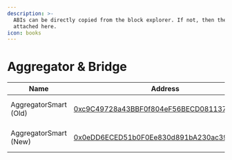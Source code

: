 ```yaml
---
description: >-
  ABIs can be directly copied from the block explorer. If not, then they are
  attached here.
icon: books
---
```


# Aggregator & Bridge

<table data-full-width="false"><thead><tr><th>Name</th><th>Address</th><th>Owner</th></tr></thead><tbody><tr><td>AggregatorSmart (Old)</td><td><a href="https://sonicscan.org/address/0xc9c49728a43bbf0f804ef56becd081137fc85849">0xc9C49728a43BBF0f804eF56BECD081137fC85849</a></td><td><a href="https://app.safe.global/settings/setup?safe=sonic:0x4780EA7fc1fc4C51732AB31D797D4e24757c2262">Multisig Core Wallet</a></td></tr><tr><td>AggregatorSmart (New)</td><td><a href="https://sonicscan.org/address/0x0eDD6ECED51b0F0Ee830d891bA230ac39Ff6F5b3">0x0eDD6ECED51b0F0Ee830d891bA230ac39Ff6F5b3</a></td><td><a href="https://app.safe.global/settings/setup?safe=sonic:0x4780EA7fc1fc4C51732AB31D797D4e24757c2262">Multisig Core Wallet</a></td></tr></tbody></table>

